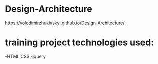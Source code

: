 # Design-Architecture
https://volodimirzhukivskyi.github.io/Design-Architecture/
# training project technologies used:
-HTML,CSS
-jquery


